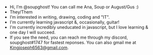 - Hi, I’m @soupghost! You can call me Ana, Soup or August/Gus :)
- They/Them
- I’m interested in writing, drawing, coding and "IT".
- I'm currently learning javascript &, occasionally, guitar!
- I'm currently incredibly uneducated in javascript, but I love learning & one day I will succeed. 
- If you see the need, you can reach me through my discord, soupghost#1747 for fastest reponses. You can also gmail me at Kingjoseph6563@gmail.com. 

<!---
soupghost/soupghost is a ✨ special ✨ repository because its `README.md` (this file) appears on your GitHub profile.
You can click the Preview link to take a look at your changes.
--->
